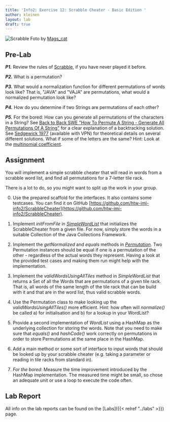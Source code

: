 ```yaml
---
title: 'Info2: Exercise 12: Scrabble Cheater - Basic Edition '
author: kleinen
layout: lab
draft: true
---
```


 ![Scrabble](./../images/scrabble_4468636695_2434bc60ff_b.jpg "scrabble tile rack")
Foto by [Mags_cat](https://www.flickr.com/photos/mk1971/4468636695)

<!--
- Permutation#equals method should check on equal words, not on equality based on permutation.

debbies version:
Review the rules of Scrabble, if you have never played it before.
What would the exact data structure be for a hash table that stores Strings and chains the collisions?
What would a normalization function for words look like for a hash? That is, "JAVA" and "VAJA" are permutations, what would a normalized permutation look like?
How do you determine if two strings are permutations of each other?
Review the construction of a hash function. Note that you will need prime numbers. Does your isPrime method work? If not, fix it now.
Can you find lists of valid words for Scrabble in English online? Are there perhaps any sorted by number of letters in the word? Or maybe one file for each word size? Note down the URLs!
In class:
Write a dictionary class that upon instantiation reads in a file of words and creates a hash table for storing them. Use chaining of collisions in your hash table. How many entries does your table have? How many collisions were there? What is the longest chain in your hash table? It might be useful to implement some statistical methods in order to see if your hash table is "okay". Can you fix your hash function in order to only have chains of 16 or less?
(For the bored) Can you make a perfect hash? Describe how you went about finding a perfect hash!
You will need to have a lookup method in your class that takes a word (i.e. a String) and returns an array of Strings corresponding to all the words at the hash location, if any. You may need to normalize the word to look up, depending on your hash function.
Now make the basic Scrabble cheater: construct a 7-letter-word hash dictionary, set a String to 7 letters, and output the array of Strings found that might be permutations of these 7 letters. Your users can check if there is a permutation to be found. Or you can implement isPermutation and only output the ones that are permutations.
-->

## Pre-Lab

***P1.*** Review the rules of [Scrabble](https://en.wikipedia.org/wiki/Scrabble), if you have never played it before.

***P2.*** What is a permutation?

***P3.*** What would a normalization function for different permutations of words look like? That is, "JAVA" and "VAJA" are permutations, what would a normalized permutation look like?

***P4.*** How do you determine if two Strings are permutations of each other?

***P5.*** For the bored: How can you generate all permutations of the characters in a String? See [Back to Back SWE "How To Permute A String - Generate All Permutations Of A String"](https://www.youtube.com/watch?v=GCm7m5671Ps) for a clear explanation of a backtracking solution. See [Sedgewick 1977](https://dl.acm.org/doi/10.1145/356689.356692) (available with VPN) for theoretical details on several different solutions. What if some of the letters are the same?  Hint: Look at the [multinomial coefficient](https://de.wikipedia.org/wiki/Multinomialkoeffizient).

## Assignment

You will implement a simple scrabble cheater that will read in words from a scrabble word list, and find all permutations for a 7-letter tile rack.

There is a lot to do, so you might want to split up the work in your group.

0. Use the prepared scaffold for the interfaces. It also contains some testcases. You can find it on GitHub [https://github.com/htw-imi-info2/ScrabbleCheater](https://github.com/htw-imi-info2/ScrabbleCheater).

1. Implement *initFromFile* in *[SimpleWordList](https://github.com/htw-imi-info2/ScrabbleCheater/blob/master/src/scrabble/data/SimpleWordList.java)* that
initializes the ScrabbleCheater from a given file. For now, simply store the words in a suitable Collection of the Java Collections Framework.

2. Implement the *getNormalized* and *equals* methods in *[Permutation](https://github.com/htw-imi-info2/ScrabbleCheater/blob/master/src/scrabble/util/Permutation.java)*. Two Permutation instances should be equal if one is a permutation of the other - regardless of the actual words they represent. Having a look at the provided test cases and making them run might help with the implementation.

3. Implement the *validWordsUsingAllTiles* method in *SimpleWordList* that returns a Set of all the Words that are permutations of a given tile rack. That is, all words of the same length of the tile rack that can be build with it and that are in the word list, thus valid scrabble words.

5. Use the Permutation class to make looking up the *validWordsUsingAllTiles()* more efficient.
Hint: how often will *normalize()* be called a) for initialisation and b) for a lookup in your WordList?

6. Provide a second implementation of *WordList* using a HashMap as the underlying collection for storing the words. Note that you need to make sure that *equals()* and *hashCode()* work correctly on permutations in order to store Permutations at the same place in the HashMap.

7. Add a main method or some sort of interface to input words that should be looked up by your scrabble cheater (e.g. taking a parameter or reading in tile racks from standard in).

8. *For the bored*: Measure the time improvement introduced by the HashMap implementation. The measured time might be small, so chose an adequate unit or use a loop to execute the code often.

## Lab Report
All info on the lab reports can be found on the [Labs]({{< relref "../labs" >}}) page.

<!--
now part of lab 13:
1. In preparation of the final ScrabbleCheater, which will also find shorter words that can be built with the tile rack, implement the method "subsets" in PermutationUtilities which should determine all of the Strings that are substrings in the sense that they only contain letters from the given String, with multiples only up to the number of multiples available. The order of the letters is irrelevant, so this is a bag. For example with 4 letters "JAVA" this would be {"AAJV", "AJV", "AAJ", "AAV", "AA", "AJ", "AV", "JV"}.
-->
